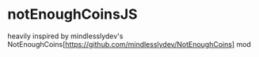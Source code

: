 # notEnoughCoinsJS
heavily inspired by mindlesslydev's NotEnoughCoins[https://github.com/mindlesslydev/NotEnoughCoins] mod
